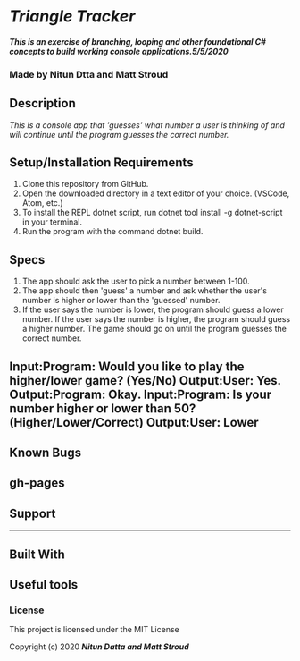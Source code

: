 # _Triangle Tracker_

#### _This is an exercise of branching, looping and other foundational C# concepts to build working console applications.5/5/2020_

### Made by Nitun Dtta and Matt Stroud
## Description

_This is a console app that 'guesses' what number a user is thinking of and will continue until the program guesses the correct number._


## Setup/Installation Requirements
1. Clone this repository from GitHub.
2. Open the downloaded directory in a text editor of your choice.
  (VSCode, Atom, etc.)
3. To install the REPL dotnet script, run dotnet tool install -g dotnet-script in your terminal.
4. Run the program with the command dotnet build.


## Specs


1. The app should ask the user to pick a number between 1-100.
2. The app should then 'guess' a number and ask whether the user's number is higher or lower  than the 'guessed' number.
3. If the user says the number is lower, the program should guess a lower number. If the user says the number is higher, the program should guess a higher number.
The game should go on until the program guesses the correct number.

Input:Program: Would you like to play the higher/lower game? (Yes/No)
Output:User: Yes.
Output:Program: Okay.
Input:Program: Is your number higher or lower than 50? (Higher/Lower/Correct)
Output:User: Lower
---
## Known Bugs



## gh-pages



## Support



---
## Built With

## Useful tools




### License

This project is licensed under the MIT License

Copyright (c) 2020 **_Nitun Datta and Matt Stroud_**
